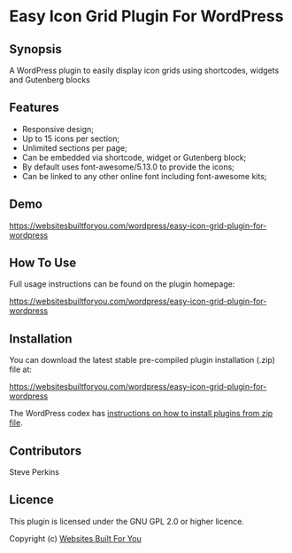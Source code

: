 # Easy Icon Grid Plugin For WordPress

## Synopsis
A WordPress plugin to easily display icon grids using shortcodes, widgets and Gutenberg blocks

## Features
* Responsive design;
* Up to 15 icons per section;
* Unlimited sections per page;
* Can be embedded via shortcode, widget or Gutenberg block;
* By default uses font-awesome/5.13.0 to provide the icons;
* Can be linked to any other online font including font-awesome kits;

## Demo
https://websitesbuiltforyou.com/wordpress/easy-icon-grid-plugin-for-wordpress

## How To Use
Full usage instructions can be found on the plugin homepage:

https://websitesbuiltforyou.com/wordpress/easy-icon-grid-plugin-for-wordpress

## Installation
You can download the latest stable pre-compiled plugin installation (.zip) file at:

https://websitesbuiltforyou.com/wordpress/easy-icon-grid-plugin-for-wordpress

The WordPress codex has [instructions on how to install plugins from zip file](https://wordpress.org/support/article/managing-plugins/#manual-plugin-installation).

## Contributors
Steve Perkins

## Licence
This plugin is licensed under the GNU GPL 2.0 or higher licence.

Copyright (c) [Websites Built For You](https://websitesbuiltforyou.com)
